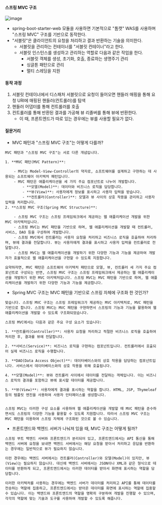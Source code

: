 #### 스프링 MVC 구조
![image](https://github.com/chanchanwoong/springboot_study/assets/128444378/33a840c5-2be3-41da-a036-e8f22ce2c4b7)

- spring-boot-starter-web 모듈을 사용하면 기본적으로 "톰캣" WAS를 사용하며 "스프링 MVC" 구조를 기반으로 동작한다.
- "서블릿"은 클라이언트의 요청을 처리하고 결과 반환하는 기술을 의미한다.
	- 서블릿을 관리하는 컨테이너를 "서블릿 컨테이너"라고 한다.
	- 서블릿 인스턴스를 생성하고 관리하는 역할로 다음과 같은 작업을 한다.
		- 서블릿 객체를 생성, 초기화, 호출, 종료하는 생명주기 관리
		- 싱글톤 패턴으로 관리
		- 멀티 스레딩을 지원


#### 동작 과정
1. 서블릿 컨테이너에서 디스패처 서블릿으로 요청이 들어오면 핸들러 매핑을 통해 요청 URI에 매핑된 핸들러(컨트롤러)를 탐색
2. 핸들러 어댑터를 통해  컨트롤러를 호출
3. 컨트롤러를 통해 반환된 결과를 가공해 뷰 리졸버를 통해 뷰에 반환한다.
	- 이 때, 프론트엔드가 따로 있는 경우에는 뷰를 사용할 필요가 없다.



#### 질문거리
- MVC 패턴과 "스프링 MVC 구조"는 어떻게 다를까?

```
MVC 패턴과 "스프링 MVC 구조"는 서로 다른 개념입니다.

1. **MVC 패턴(MVC Pattern)**:
    
    - MVC는 Model-View-Controller의 약자로, 소프트웨어를 설계하고 구현하는 데 사용되는 소프트웨어 아키텍처 패턴입니다.
    - MVC 패턴은 애플리케이션을 세 가지 주요 컴포넌트로 나누어 개발합니다.
        - **모델(Model)**: 데이터와 비즈니스 로직을 담당합니다.
        - **뷰(View)**: 사용자에게 정보를 표시하고 사용자 입력을 받습니다.
        - **컨트롤러(Controller)**: 모델과 뷰 사이의 상호 작용을 관리하고 사용자 입력을 처리합니다.
2. **스프링 MVC 구조(Spring MVC Structure)**:
    
    - 스프링 MVC 구조는 스프링 프레임워크에서 제공하는 웹 애플리케이션 개발을 위한 MVC 아키텍처입니다.
    - 스프링 MVC는 MVC 패턴을 기반으로 하며, 웹 애플리케이션을 개발할 때 컨트롤러, 서비스, DAO 등을 구성하여 개발합니다.
    - 스프링 MVC에서 컨트롤러는 사용자 요청을 처리하고 비즈니스 로직을 호출하여 처리하며, 뷰에 결과를 전달합니다. 뷰는 사용자에게 결과를 표시하고 사용자 입력을 컨트롤러로 전달합니다.
    - 스프링 MVC는 웹 애플리케이션을 개발하기 위한 다양한 기능과 기능을 제공하여 개발자가 효율적으로 웹 애플리케이션을 구현할 수 있도록 지원합니다.

요약하자면, MVC 패턴은 소프트웨어 아키텍처 패턴으로 모델, 뷰, 컨트롤러 세 가지 주요 컴포넌트로 구성되는 반면, 스프링 MVC 구조는 스프링 프레임워크에서 제공하는 웹 애플리케이션을 개발하기 위한 MVC 아키텍처입니다. 스프링 MVC는 MVC 패턴을 기반으로 하며, 웹 애플리케이션을 개발하기 위한 다양한 기능과 기능을 제공합니다.
```

- Spring MVC 구조는 MVC 패턴을 기반으로 스프링 자체에 구조화 한 것인가?

```
맞습니다. 스프링 MVC 구조는 스프링 프레임워크가 제공하는 MVC 아키텍처로, MVC 패턴을 기반으로 합니다. 스프링 MVC는 MVC 패턴을 구현하면서 스프링의 기능과 기능을 활용하여 웹 애플리케이션을 개발할 수 있도록 구조화되었습니다.

스프링 MVC에서는 다음과 같은 주요 구성 요소가 있습니다:

1. **컨트롤러(Controller)**: 사용자 요청을 처리하고 적절한 비즈니스 로직을 호출하여 처리한 후, 결과를 뷰에 전달합니다.
    
2. **서비스(Service)**: 비즈니스 로직을 구현하는 컴포넌트입니다. 컨트롤러에서 호출되어 실제 비즈니스 로직을 수행합니다.
    
3. **DAO(Data Access Object)**: 데이터베이스와의 상호 작용을 담당하는 컴포넌트입니다. 서비스에서 데이터베이스와의 상호 작용을 위해 호출됩니다.
    
4. **모델(Model)**: 뷰와 컨트롤러 사이에서 데이터를 전달하는 객체입니다. 이는 비즈니스 로직의 결과를 포함하고 뷰에 표시할 데이터를 제공합니다.
    
5. **뷰(View)**: 사용자에게 결과를 표시하는 역할을 합니다. HTML, JSP, Thymeleaf 등의 템플릿 엔진을 사용하여 사용자 인터페이스를 생성합니다.
    

스프링 MVC는 이러한 구성 요소를 사용하여 웹 애플리케이션을 개발할 때 MVC 패턴을 준수하면서도 스프링의 다양한 기능을 활용할 수 있도록 지원합니다. 따라서 스프링 MVC 구조는 MVC 패턴을 이용하여 스프링 자체에 구조화된 것으로 볼 수 있습니다.
```

- 프론트엔드와 백엔드 서버가 나눠져 있을 때, MVC 구조는 어떻게 될까?

```
스프링 부트 백엔드 서버와 프론트엔드가 분리되어 있고, 프론트엔드에서는 API 통신을 통해 백엔드 서버에 요청을 보내면 백엔드 서버에서는 해당 요청을 받아서 처리하고 응답을 반환하는 경우에는 일반적으로 뷰가 필요하지 않습니다.

이런 경우에는 백엔드 서버에서는 컨트롤러(Controller)와 모델(Model)이 있지만, 뷰(View)는 필요하지 않습니다. 대신에 백엔드 서버에서는 JSON이나 XML과 같은 형식으로 데이터를 반환하게 되고, 프론트엔드에서는 이러한 데이터를 받아서 화면에 표시하는 역할을 담당합니다.

이러한 아키텍처를 사용하는 경우에는 백엔드 서버가 데이터를 처리하고 API를 통해 데이터를 전송하는 역할에 집중하고, 프론트엔드에서는 받아온 데이터를 화면에 표시하는 역할에 집중할 수 있습니다. 이는 백엔드와 프론트엔드의 역할을 명확히 구분하여 개발을 진행할 수 있으며, 각각의 역할에 맞는 기술과 도구를 사용하여 개발할 수 있도록 해줍니다.
```
